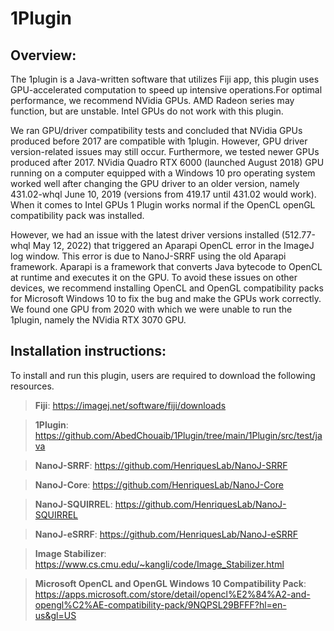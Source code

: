 # 1Plugin

## Overview:

The 1plugin is a Java-written software that utilizes Fiji app, this plugin uses GPU-accelerated computation to speed up intensive operations.For optimal performance, we recommend NVidia GPUs. AMD Radeon series may function, but are unstable. Intel GPUs do not work with this plugin. 

We ran GPU/driver compatibility tests and concluded that NVidia GPUs produced before 2017 are compatible with 1plugin. However, GPU driver version-related issues may still occur. Furthermore, we tested newer GPUs produced after 2017. NVidia Quadro RTX 6000 (launched August 2018) GPU running on a computer equipped with a Windows 10 pro operating system worked well after changing the GPU driver to an older version, namely 431.02-whql June 10, 2019 (versions from 419.17 until 431.02 would work). When it comes to Intel GPUs 1 Plugin works normal if the OpenCL openGL compatibility pack was installed. 

However, we had an issue with the latest driver versions installed (512.77-whql May 12, 2022) that triggered an Aparapi OpenCL error in the ImageJ log window. This error is due to NanoJ-SRRF using the old Aparapi framework. Aparapi is a framework that converts Java bytecode to OpenCL at runtime and executes it on the GPU. To avoid these issues on other devices, we recommend installing OpenCL and OpenGL compatibility packs for Microsoft Windows 10 to fix the bug and make the GPUs work correctly. We found one GPU from 2020 with which we were unable to run the 1plugin, namely the NVidia RTX 3070 GPU.

## Installation instructions: 

To install and run this plugin, users are required to download the following resources. 

> **Fiji**: https://imagej.net/software/fiji/downloads  

> **1Plugin**:  https://github.com/AbedChouaib/1Plugin/tree/main/1Plugin/src/test/java 

> **NanoJ-SRRF**: https://github.com/HenriquesLab/NanoJ-SRRF 

> **NanoJ-Core**: https://github.com/HenriquesLab/NanoJ-Core 

> **NanoJ-SQUIRREL**: https://github.com/HenriquesLab/NanoJ-SQUIRREL 

> **NanoJ-eSRRF**: https://github.com/HenriquesLab/NanoJ-eSRRF 

> **Image Stabilizer**: https://www.cs.cmu.edu/~kangli/code/Image_Stabilizer.html 

> **Microsoft OpenCL and OpenGL Windows 10 Compatibility Pack**: https://apps.microsoft.com/store/detail/opencl%E2%84%A2-and-opengl%C2%AE-compatibility-pack/9NQPSL29BFFF?hl=en-us&gl=US 

